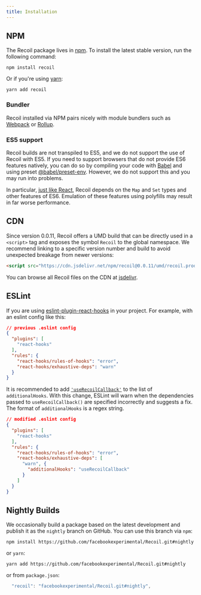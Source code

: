 ```yaml
---
title: Installation
---
```


## NPM

The Recoil package lives in <a href="https://www.npmjs.com/get-npm" target="_blank">npm</a>. To install the latest stable version, run the following command:

```shell
npm install recoil
```

Or if you're using <a href="https://classic.yarnpkg.com/en/docs/install/" target="_blank">yarn</a>:

```shell
yarn add recoil
```

### Bundler

Recoil installed via NPM pairs nicely with module bundlers such as [Webpack](https://webpack.js.org/) or [Rollup](https://rollupjs.org/).

### ES5 support

Recoil builds are not transpiled to ES5, and we do not support the use of Recoil with ES5. If you need to support browsers that do not provide ES6 features natively, you can do so by compiling your code with [Babel](https://babeljs.io/) and using preset [@babel/preset-env](https://babeljs.io/docs/en/babel-preset-env). However, we do not support this and you may run into problems.

In particular, [just like React](https://reactjs.org/docs/javascript-environment-requirements.html), Recoil depends on the `Map` and `Set` types and other features of ES6. Emulation of these features using polyfills may result in far worse performance.

## CDN

Since version 0.0.11, Recoil offers a UMD build that can be directly used in a `<script>` tag and exposes the symbol `Recoil` to the global namespace. We recommend linking to a specific version number and build to avoid unexpected breakage from newer versions:

```html
<script src="https://cdn.jsdelivr.net/npm/recoil@0.0.11/umd/recoil.production.js"></script>
```

You can browse all Recoil files on the CDN at [jsdelivr](https://www.jsdelivr.com/package/npm/recoil).

## ESLint

If you are using [eslint-plugin-react-hooks](https://www.npmjs.com/package/eslint-plugin-react-hooks) in your project. For example, with an eslint config like this:

```json
// previous .eslint config
{
  "plugins": [
    "react-hooks"
  ],
  "rules": {
    "react-hooks/rules-of-hooks": "error",
    "react-hooks/exhaustive-deps": "warn"
  }
}
```

It is recommended to add [`'useRecoilCallback'`](/docs/api-reference/core/useRecoilCallback) to the list of `additionalHooks`. With this change, ESLint will warn when the dependencies passed to `useRecoilCallback()` are specified incorrectly and suggests a fix.  The format of `additionalHooks` is a regex string.

```json
// modified .eslint config
{
  "plugins": [
    "react-hooks"
  ],
  "rules": {
    "react-hooks/rules-of-hooks": "error",
    "react-hooks/exhaustive-deps": [
      "warn", {
        "additionalHooks": "useRecoilCallback"
      }
    ]
  }
}
```

## Nightly Builds

We occasionally build a package based on the latest development and publish it as the `nightly` branch on GitHub.  You can use this branch via `npm`:

```shell
npm install https://github.com/facebookexperimental/Recoil.git#nightly
```

 or `yarn`:
 ```shell
 yarn add https://github.com/facebookexperimental/Recoil.git#nightly

 ```
  or from `package.json`:
```js
  "recoil": "facebookexperimental/Recoil.git#nightly",
```
